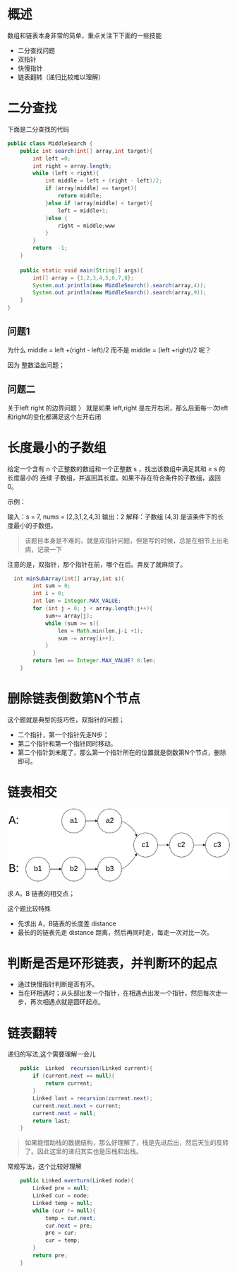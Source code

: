 
# 概述

数组和链表本身非常的简单，重点关注下下面的一些技能

- 二分查找问题
- 双指针
- 快慢指针
- 链表翻转（递归比较难以理解）

# 二分查找

下面是二分查找的代码
``` java
public class MiddleSearch {
    public int search(int[] array,int target){
        int left =0;
        int right = array.length;
        while (left < right){
            int middle = left + (right - left)/2;
            if (array[middle] == target){
                return middle;
            }else if (array[middle] < target){
                left = middle+1;
            }else {
                right = middle;www
            }
        }
        return  -1;
    }

    public static void main(String[] args){
        int[] array = {1,2,3,4,5,6,7,8};
        System.out.println(new MiddleSearch().search(array,4));
        System.out.println(new MiddleSearch().search(array,9));
    }
}
```

## 问题1
为什么 middle  = left +(right - left)/2 而不是 middle = (left +right)/2 呢？

因为 整数溢出问题；
## 问题二
关于left right 的边界问题
〉 就是如果 left,right 是左开右闭，那么后面每一次left和right的变化都满足这个左开右闭


# 长度最小的子数组

给定一个含有 n 个正整数的数组和一个正整数 s ，找出该数组中满足其和 ≥ s 的长度最小的 连续 子数组，并返回其长度。如果不存在符合条件的子数组，返回 0。

示例：

输入：s = 7, nums = [2,3,1,2,4,3] 输出：2 解释：子数组 [4,3] 是该条件下的长度最小的子数组。


> 该题目本身是不难的，就是双指针问题，但是写的时候，总是在细节上出毛病，记录一下

注意的是，双指针，那个指针在前，哪个在后。弄反了就麻烦了。

```Java
  int minSubArray(int[] array,int s){
        int sum = 0;
        int i = 0;
        int len = Integer.MAX_VALUE;
        for (int j = 0; j < array.length;j++){
            sum+= array[j];
            while (sum >= s){
                len = Math.min(len,j-i +1);
                sum -= array[i++];
            }
        }
        return len == Integer.MAX_VALUE? 0:len;
    }
```

# 删除链表倒数第N个节点

这个题就是典型的技巧性，双指针的问题；

- 二个指针，第一个指针先走N步；
- 第二个指针和第一个指针同时移动。
- 第二个指针到末尾了，那么第一个指针所在的位置就是倒数第N个节点，删除即可。

# 链表相交

![image](img/20211219221657.png)

求 A，B 链表的相交点；

这个题比较特殊

-  先求出 A，B链表的长度差 distance
-  最长的的链表先走 distance 距离，然后再同时走，每走一次对比一次。

# 判断是否是环形链表，并判断环的起点

- 通过快慢指针判断是否有环。
- 当在环相遇时；从头部出发一个指针，在相遇点出发一个指针，然后每次走一步，再次相遇点就是圆环起点。

# 链表翻转

递归的写法,这个需要理解一会儿

```java
    public  Linked  recursion(Linked current){
        if (current.next == null){
            return current;
        }
        Linked last = recursion(current.next);
        current.next.next = current;
        current.next = null;
        return last;
    }
```

> 如果能借助栈的数据结构，那么好理解了，栈是先进后出，然后天生的反转了。因此这里的递归其实也是压栈和出栈。

常规写法，这个比较好理解

```java 
    public Linked overturn(Linked node){
        Linked pre = null;
        Linked cur = node;
        Linked temp = null;
        while (cur != null){
            temp = cur.next;
            cur.next = pre;
            pre = cur;
            cur = temp;
        }
        return pre;
    }
```

